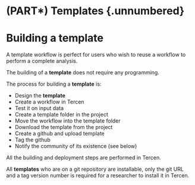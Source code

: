 # (PART\*) Templates {.unnumbered}

# Building a template

A template workflow is perfect for users who wish to reuse a workflow to perform 
a complete analysis.

The building of a __template__ does not require any programming.

The process for building a __template__ is:

* Design the __template__
* Create a workflow in Tercen
* Test it on input data
* Create a template folder in the project
* Move the workflow into the template folder
* Download the template from the project
* Create a github and upload template
* Tag the github
* Notify the community of its existence (see below)

All the building and deployment steps are performed in Tercen.

All __templates__ who are on a git repository are installable, only the git URL and a tag version number is required for a researcher to install it in Tercen.
